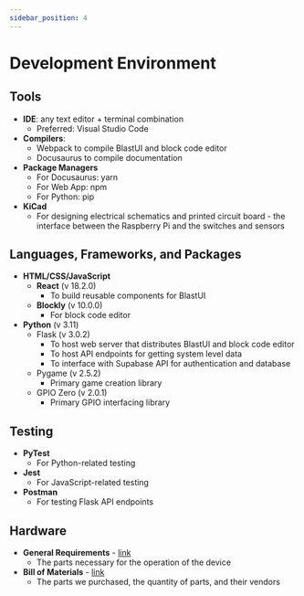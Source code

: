 ```yaml
---
sidebar_position: 4
---
```


# Development Environment

## Tools

- **IDE**: any text editor + terminal combination
  - Preferred: Visual Studio Code
- **Compilers**:
  - Webpack to compile BlastUI and block code editor
  - Docusaurus to compile documentation
- **Package Managers**
  - For Docusaurus: yarn
  - For Web App: npm
  - For Python: pip
- **KiCad**
  - For designing electrical schematics and printed circuit board - the interface between the Raspberry Pi and the switches and sensors

## Languages, Frameworks, and Packages

- **HTML/CSS/JavaScript**
  - **React** (v 18.2.0)
    - To build reusable components for BlastUI
  - **Blockly** (v 10.0.0)
    - For block code editor
- **Python** (v 3.11)
  - Flask (v 3.0.2)
    - To host web server that distributes BlastUI and block code editor
    - To host API endpoints for getting system level data
    - To interface with Supabase API for authentication and database
  - Pygame (v 2.5.2)
    - Primary game creation library
  - GPIO Zero (v 2.0.1)
    - Primary GPIO interfacing library

## Testing

- **PyTest**
  - For Python-related testing
- **Jest**
  - For JavaScript-related testing
- **Postman**
  - For testing Flask API endpoints

## Hardware

- **General Requirements** - [link](https://capstone-projects-2024-spring.github.io/project-blastpad/docs/requirements/general-requirements)
  - The parts necessary for the operation of the device
- **Bill of Materials** - [link](https://capstone-projects-2024-spring.github.io/project-blastpad/docs/requirements/bill-of-materials)
  - The parts we purchased, the quantity of parts, and their vendors
